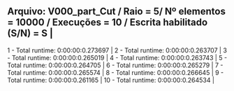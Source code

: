 Arquivo: V000_part_Cut / Raio = 5/ Nº elementos = 10000 / Execuções = 10 / Escrita habilitado (S/N) = S |
-----------------------------------------------------------------------------------
 1 - Total runtime: 0:00:00:0.273697 |
 2 - Total runtime: 0:00:00:0.263707 |
 3 - Total runtime: 0:00:00:0.265019 |
 4 - Total runtime: 0:00:00:0.263743 |
 5 - Total runtime: 0:00:00:0.264705 |
 6 - Total runtime: 0:00:00:0.265279 |
 7 - Total runtime: 0:00:00:0.265574 |
 8 - Total runtime: 0:00:00:0.266645 |
 9 - Total runtime: 0:00:00:0.261165 |
 10 - Total runtime: 0:00:00:0.264534 |
